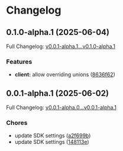 # Changelog

## 0.1.0-alpha.1 (2025-06-04)

Full Changelog: [v0.0.1-alpha.1...v0.1.0-alpha.1](https://github.com/vern-so/sdk-go/compare/v0.0.1-alpha.1...v0.1.0-alpha.1)

### Features

* **client:** allow overriding unions ([8636f62](https://github.com/vern-so/sdk-go/commit/8636f625932b1e6707ee92750dcc0f655374ef11))

## 0.0.1-alpha.1 (2025-06-02)

Full Changelog: [v0.0.1-alpha.0...v0.0.1-alpha.1](https://github.com/vern-so/sdk-go/compare/v0.0.1-alpha.0...v0.0.1-alpha.1)

### Chores

* update SDK settings ([a2f699b](https://github.com/vern-so/sdk-go/commit/a2f699b174ab5feb8e72e1f579fdbec6a13254ce))
* update SDK settings ([148113e](https://github.com/vern-so/sdk-go/commit/148113e1da2e6c273aea36ea38f316bc1aee2e0b))
